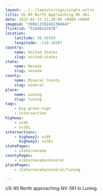 ```yaml
---
layout: ../../layouts/sign/single.astro
title: US-95 North Approaching NV-361
date: 2022-01-15 11:28:04 +0000 +0000
imageid: "390611592481366647"
flickrid: "51840243478"
location:
    latitude: 38.50769
    longitude: -118.18207
country:
    name: United States
    slug: united-states
state:
    name: Nevada
    slug: nevada
county:
    name: Mineral County
    slug: mineral
place:
    name: Luning
    slug: luning
tags:
    - big-green-sign
    - intersection
highway:
    - us95
    - nv361
intersections:
    - highway1: us95
      highway2: nv361
statePages:
    - state/nevada
countyPages:
    - state/nevada/mineral
placePages:
    - state/nevada/mineral/luning

---
```

US-95 North approaching NV-361 in Luning.